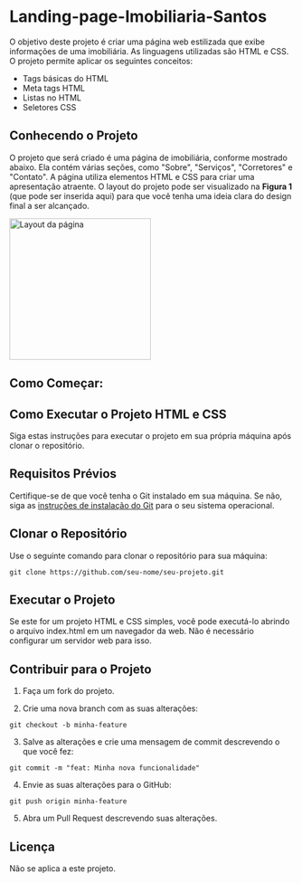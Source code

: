 # Landing-page-Imobiliaria-Santos

O objetivo deste projeto é criar uma página web estilizada que exibe informações de uma imobiliária. As linguagens utilizadas são HTML e CSS. O projeto permite aplicar os seguintes conceitos:

- Tags básicas do HTML
- Meta tags HTML
- Listas no HTML
- Seletores CSS

## Conhecendo o Projeto

O projeto que será criado é uma página de imobiliária, conforme mostrado abaixo. Ela contém várias seções, como "Sobre", "Serviços", "Corretores" e "Contato". A página utiliza elementos HTML e CSS para criar uma apresentação atraente. O layout do projeto pode ser visualizado na **Figura 1** (que pode ser inserida aqui) para que você tenha uma ideia clara do design final a ser alcançado.

<img src="./img/anime1.git" alt="Layout da página" width="250">

## Como Começar:

## Como Executar o Projeto HTML e CSS

Siga estas instruções para executar o projeto em sua própria máquina após clonar o repositório.

## Requisitos Prévios

Certifique-se de que você tenha o Git instalado em sua máquina. Se não, siga as [instruções de instalação do Git](https://git-scm.com/book/en/v2/Getting-Started-Installing-Git) para o seu sistema operacional.

## Clonar o Repositório

Use o seguinte comando para clonar o repositório para sua máquina:

```
git clone https://github.com/seu-nome/seu-projeto.git
```

## Executar o Projeto

Se este for um projeto HTML e CSS simples, você pode executá-lo abrindo o arquivo index.html em um navegador da web. Não é necessário configurar um servidor web para isso.


## Contribuir para o Projeto

1. Faça um fork do projeto.

2. Crie uma nova branch com as suas alterações:

```
git checkout -b minha-feature
```

3. Salve as alterações e crie uma mensagem de commit descrevendo o que você fez:

```
git commit -m "feat: Minha nova funcionalidade"
```

4. Envie as suas alterações para o GitHub:

```
git push origin minha-feature
```

5. Abra um Pull Request descrevendo suas alterações.

## Licença
Não se aplica a este projeto.

